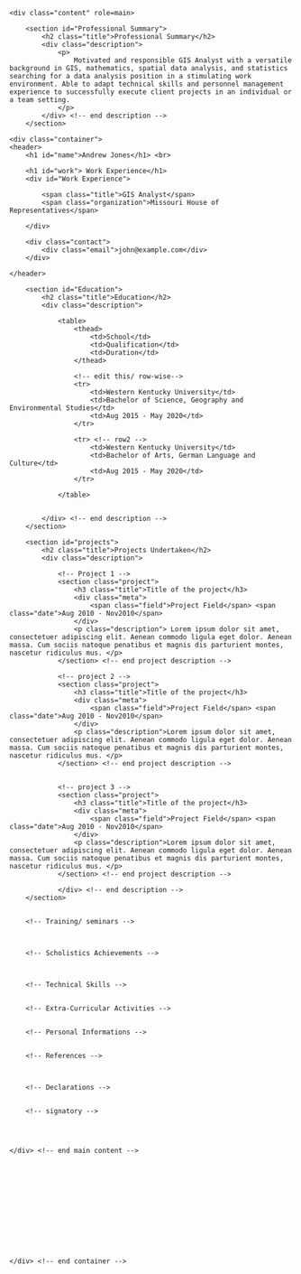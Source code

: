 <html lang="en-US">
<head>
	<meta charset="UTF-8">
	<title></title>
	
	
</head>
<body>
	
	<div class="content" role=main>
	
		<section id="Professional Summary">
			<h2 class="title">Professional Summary</h2>
			<div class="description">
				<p>
					Motivated and responsible GIS Analyst with a versatile background in GIS, mathematics, spatial data analysis, and statistics searching for a data analysis position in a stimulating work environment. Able to adapt technical skills and personnel management 						experience to successfully execute client projects in an individual or a team setting.
				</p>			
			</div> <!-- end description -->
		</section>
  
	<div class="container">
	<header>
		<h1 id="name">Andrew Jones</h1> <br>

  		<h1 id="work"> Work Experience</h1>
		<div id="Work Experience">
		
			<span class="title">GIS Analyst</span>
			<span class="organization">Missouri House of Representatives</span>
		
		</div>
		
		<div class="contact">
			<div class="email">john@example.com</div>
		</div>
		
	</header>
		
		<section id="Education">
			<h2 class="title">Education</h2>
			<div class="description">
				
				<table>
					<thead>
						<td>School</td>
						<td>Qualification</td>
						<td>Duration</td>
					</thead>
					
					<!-- edit this/ row-wise-->
					<tr>
						<td>Western Kentucky University</td>
						<td>Bachelor of Science, Geography and Environmental Studies</td>
						<td>Aug 2015 - May 2020</td>
					</tr>
					
					<tr> <!-- row2 -->
						<td>Western Kentucky University</td>
						<td>Bachelor of Arts, German Language and Culture</td>
						<td>Aug 2015 - May 2020</td>
					</tr>					
					
				</table>
			
			
			</div> <!-- end description -->
		</section>
			
		<section id="projects">
			<h2 class="title">Projects Undertaken</h2>
			<div class="description">
				
				<!-- Project 1 -->
				<section class="project">
					<h3 class="title">Title of the project</h3>
					<div class="meta">
						<span class="field">Project Field</span> <span class="date">Aug 2010 - Nov2010</span>
					</div>
					<p class="description"> Lorem ipsum dolor sit amet, consectetuer adipiscing elit. Aenean commodo ligula eget dolor. Aenean massa. Cum sociis natoque penatibus et magnis dis parturient montes, nascetur ridiculus mus. </p>
				</section> <!-- end project description -->
				
				<!-- project 2 -->
				<section class="project">
					<h3 class="title">Title of the project</h3>
					<div class="meta">
						<span class="field">Project Field</span> <span class="date">Aug 2010 - Nov2010</span>
					</div>
					<p class="description">Lorem ipsum dolor sit amet, consectetuer adipiscing elit. Aenean commodo ligula eget dolor. Aenean massa. Cum sociis natoque penatibus et magnis dis parturient montes, nascetur ridiculus mus. </p>
				</section> <!-- end project description -->


				<!-- project 3 -->
				<section class="project">
					<h3 class="title">Title of the project</h3>
					<div class="meta">
						<span class="field">Project Field</span> <span class="date">Aug 2010 - Nov2010</span>
					</div>
					<p class="description">Lorem ipsum dolor sit amet, consectetuer adipiscing elit. Aenean commodo ligula eget dolor. Aenean massa. Cum sociis natoque penatibus et magnis dis parturient montes, nascetur ridiculus mus. </p>
				</section> <!-- end project description -->				
				
				</div> <!-- end description -->
		</section>	
	

		<!-- Training/ seminars -->
		
		
		
		<!-- Scholistics Achievements -->
		
		
		
		<!-- Technical Skills -->
		
		
		<!-- Extra-Curricular Activities -->
		
		
		<!-- Personal Informations -->
		
		
		<!-- References -->
		
		
		
		<!-- Declarations -->

	
		<!-- signatory -->
	
	
	
	
	</div> <!-- end main content -->
	
	
	
	
	
	
	
	
	
	
	
	
	
	</div> <!-- end container -->
	
</body>
</html>

